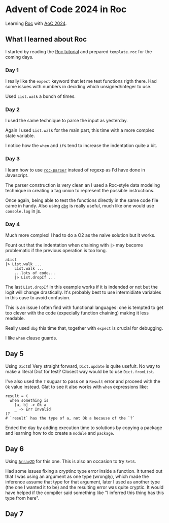 # Advent of Code 2024 in Roc

Learning [Roc](https://www.roc-lang.org/) with [AoC 2024](https://adventofcode.com/2024).

## What I learned about Roc

I started by reading the [Roc tutorial](https://www.roc-lang.org/tutorial)
and prepared `template.roc` for the coming days.

### Day 1

I really like the `expect` keyword that let me test functions rigth there.
Had some issues with numbers in deciding which unsigned/integer to use.

Used `List.walk` a bunch of times.

### Day 2

I used the same technique to parse the input as yesterday.

Again I used `List.walk` for the main part, this time with a more complex state
variable.

I notice how the `when` and `if`s tend to increase the indentation quite a bit.

### Day 3

I learn how to use [`roc-parser`](https://github.com/lukewilliamboswell/roc-parser)
instead of regexp as I'd have done in Javascript.

The parser construction is very clean an I used a Roc-style data modeling
technique in creating a tag union to represent the possible instructions.

Once again, being able to test the functions directly in the same code file
came in handy. Also using [`dbg`](https://www.roc-lang.org/tutorial#dbg) is
really useful, much like one would use `console.log` in js.

### Day 4

Much more complex! I had to do a O2 as the naive solution but it works.

Fount out that the indentation when chaining with `|>` may become problematic
if the previous operation is too long.

```
aList
|> List.walk ...
    List.walk ...
    ...lots of code...
    |> List.dropIf ...
```

The last `List.dropIf` in this example works if it is indended or not but
the logit will change drastically. It's probably best to use intermidiate
variables in this case to avoid confusion.

This is an issue I often find with functional languages: one is tempted to
get too clever with the code (expecially function chaining) making it less readable.

Really used `dbg` this time that, together with `expect` is crucial for  debugging.

I like `when` clause guards.

## Day 5

Using `Dict`s! Very straight forward, `Dict.update` is quite usefult.
No way to make a literal Dict for test? Closest way would be to use `Dict.fromList`.

I've also used the `?` suguar to pass on a `Result` error and proceed with
the `Ok` value instead. Glat to see it also works with `when` expressions like:

```roc
result = (
  when something is
    [a, b] -> Ok a
    _ -> Err Invalid
)?
# `result` has the type of a, not Ok a because of the `?`
```

Ended the day by adding execution time to solutions by copying a package and
learning how to do create a `module` and `package`.

## Day 6

Using [`Array2D`](https://github.com/mulias/roc-array2d/tree/main) for this one.
This is also an occasion to try `Set`s.

Had some issues fixing a cryptinc type error inside a function. It turned out
that I was using an argument as one type (wrongly), which made the inference assume that
type for that argument, later I used as another type (the one I wanted it to be)
and the resulting error was quite cryptic. It would have helped if the compiler
said something like "I inferred this thing has this type from here".

## Day 7
